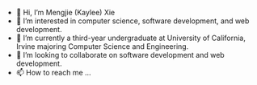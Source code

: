 - 👋 Hi, I’m Mengjie (Kaylee) Xie
- 👀 I’m interested in computer science, software development, and web development.
- 🌱 I’m currently a third-year undergraduate at University of California, Irvine majoring Computer Science and Engineering.
- 💞️ I’m looking to collaborate on software development and web development.
- 📫 How to reach me ...

<!---
xiemengjie-kay/xiemengjie-kay is a ✨ special ✨ repository because its `README.md` (this file) appears on your GitHub profile.
You can click the Preview link to take a look at your changes.
--->
